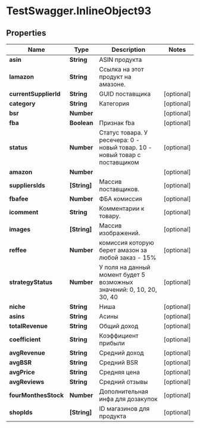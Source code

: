 # TestSwagger.InlineObject93

## Properties

Name | Type | Description | Notes
------------ | ------------- | ------------- | -------------
**asin** | **String** | ASIN продукта | 
**lamazon** | **String** | Ссылка на этот продукт на амазоне. | 
**currentSupplierId** | **String** | GUID поставщика | [optional] 
**category** | **String** | Категория | [optional] 
**bsr** | **Number** |  | [optional] 
**fba** | **Boolean** | Признак fba | [optional] 
**status** | **Number** |  Статус товара. У ресечера: 0 - новый товар.  10 - новый товар с поставщиком | [optional] 
**amazon** | **Number** |  | [optional] 
**suppliersIds** | **[String]** | Массив поставщиков. | [optional] 
**fbafee** | **Number** | ФБА комиссия | [optional] 
**icomment** | **String** | Комментарии к товару. | [optional] 
**images** | **[String]** | Массив изображений. | [optional] 
**reffee** | **Number** | комиссия которую берет амазон за любой заказ - 15% | [optional] 
**strategyStatus** | **Number** | У поля на данный момент будет 5 возможных значений: 0, 10, 20, 30, 40 | [optional] 
**niche** | **String** | Ниша | [optional] 
**asins** | **String** | Асины | [optional] 
**totalRevenue** | **String** | Общий доход | [optional] 
**coefficient** | **String** | Коэффициент прибыли | [optional] 
**avgRevenue** | **String** | Средний доход | [optional] 
**avgBSR** | **String** | Средний BSR | [optional] 
**avgPrice** | **String** | Средняя цена | [optional] 
**avgReviews** | **String** | Средний отзывы | [optional] 
**fourMonthesStock** | **Number** | Дополнительная инфа для дозакупок | [optional] 
**shopIds** | **[String]** | ID магазинов для продукта | [optional] 


